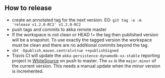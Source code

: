 How to release
--------------

- create an annotated tag for the next version. EG: `git tag -a -m 'release v1.2.0-RC2' v1.2.0-RC2`
- push tags and commits to akka remote master
- If the workspace is not clean or HEAD != the tag then published version will be a snapshot. To use
  exactly the tagged version the workspace must be clean and there are no additional commits beyond
  the tag.
- `sbt -Dpublish.maven.central=true ++publishSigned`
- Travis CI will update the `akka-persistence-dynamodb-xx-stable` reporting project in
  [WhiteSource](http://saas.whitesourcesoftware.com/) on push to master.
  The `xx` is the `major.minor` of the current version. This needs a manual update when
  the minor version is incremented.
